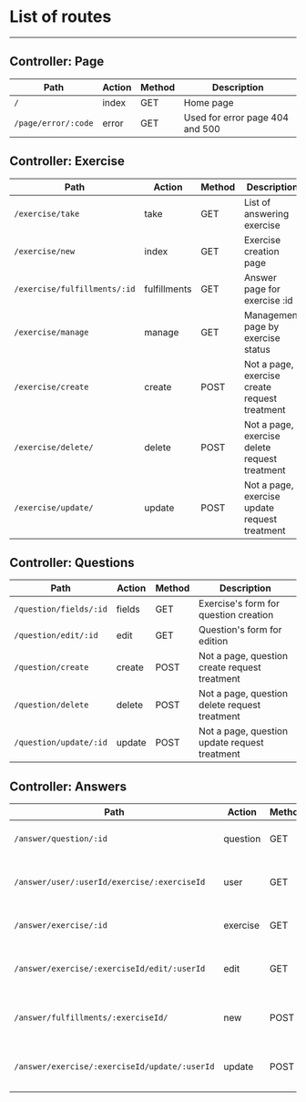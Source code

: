 # List of routes
---

## Controller: Page

| Path  |  Action  | Method | Description|
|---|---|---|---|
|`/`|index|GET|Home page|
|`/page/error/:code`|error|GET|Used for error page 404 and 500|

## Controller: Exercise

| Path  |  Action  | Method | Description|
|---|---|---|---|
|`/exercise/take`|take|GET|List of answering exercise|
|`/exercise/new`|index|GET|Exercise creation page|
|`/exercise/fulfillments/:id`|fulfillments|GET|Answer page for exercise :id|
|`/exercise/manage`|manage|GET|Management page by exercise status|
|`/exercise/create`|create|POST|Not a page, exercise create request  treatment|
|`/exercise/delete/`|delete|POST|Not a page, exercise delete request treatment|
|`/exercise/update/`|update|POST|Not a page, exercise update request treatment|

## Controller: Questions

| Path  |  Action  | Method | Description|
|---|---|---|---|
|`/question/fields/:id`|fields|GET|Exercise's form for question creation|
|`/question/edit/:id`|edit|GET|Question's form for edition|
|`/question/create`|create|POST|Not a page, question create request treatment|
|`/question/delete`|delete|POST|Not a page, question delete request treatment|
|`/question/update/:id`|update|POST|Not a page, question update request treatment|

## Controller: Answers

| Path  |  Action  | Method | Description|
|---|---|---|---|
|`/answer/question/:id`|question|GET|Page of answers by question id|
|`/answer/user/:userId/exercise/:exerciseId`|user|GET|Page of answers by user and exercise id|
|`/answer/exercise/:id`|exercise|GET|Page of answers by exercise id|
|`/answer/exercise/:exerciseId/edit/:userId`|edit|GET|Answer's edition page by user id|
|`/answer/fulfillments/:exerciseId/`|new|POST|Not a page, answer creation treatment |
|`/answer/exercise/:exerciseId/update/:userId`|update|POST|Not a page, answer update treatment|
